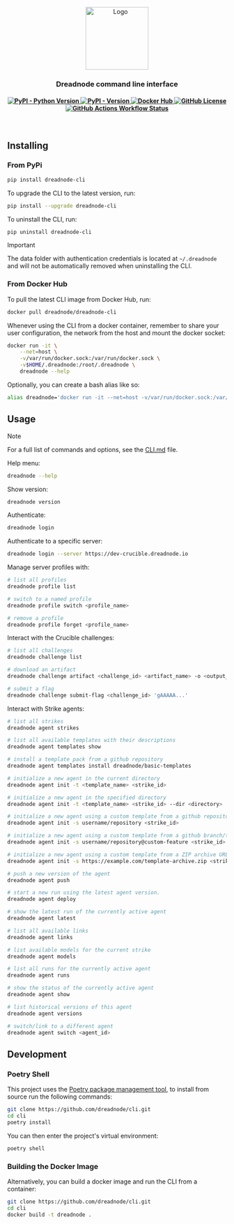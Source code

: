 <p align="center">
    <img
    src="https://d1lppblt9t2x15.cloudfront.net/logos/5714928f3cdc09503751580cffbe8d02.png"
    alt="Logo"
    align="center"
    width="144px"
    height="144px"
    />
</p>

<h3 align="center">
Dreadnode command line interface
</h3>

<h4 align="center">
    <a href="https://pypi.org/project/dreadnode-cli/" target="_blank">
        <img alt="PyPI - Python Version" src="https://img.shields.io/pypi/pyversions/dreadnode-cli">
        <img alt="PyPI - Version" src="https://img.shields.io/pypi/v/dreadnode-cli">
    </a>
    <a href="https://hub.docker.com/r/dreadnode/cli">
        <img alt="Docker Hub" src="https://img.shields.io/docker/v/dreadnode/cli?logo=docker">
    </a>
    <a href="https://github.com/dreadnode/cli/blob/main/LICENSE" target="_blank">
        <img alt="GitHub License" src="https://img.shields.io/github/license/dreadnode/cli">
    </a>
    <a href="https://github.com/dreadnode/cli/actions/workflows/ci.yml">
        <img alt="GitHub Actions Workflow Status" src="https://github.com/dreadnode/cli/actions/workflows/ci.yml/badge.svg">
    </a>
</h4>

</br>

## Installing

### From PyPi

```bash
pip install dreadnode-cli
```

To upgrade the CLI to the latest version, run:

```bash
pip install --upgrade dreadnode-cli
```

To uninstall the CLI, run:

```bash
pip uninstall dreadnode-cli
```

> [!IMPORTANT]  
> The data folder with authentication credentials is located at `~/.dreadnode` and will not be automatically removed when uninstalling the CLI. 

### From Docker Hub

To pull the latest CLI image from Docker Hub, run:

```bash
docker pull dreadnode/dreadnode-cli
```

Whenever using the CLI from a docker container, remember to share your user configuration, the network from the host and mount the docker socket:

```bash
docker run -it \
    --net=host \
    -v/var/run/docker.sock:/var/run/docker.sock \
    -v$HOME/.dreadnode:/root/.dreadnode \
    dreadnode --help
```

Optionally, you can create a bash alias like so:

```bash
alias dreadnode='docker run -it --net=host -v/var/run/docker.sock:/var/run/docker.sock -v$HOME/.dreadnode:/root/.dreadnode dreadnode'
```

## Usage

> [!NOTE]
> For a full list of commands and options, see the [CLI.md](./CLI.md) file.

Help menu:

```bash
dreadnode --help
```

Show version:

```bash
dreadnode version
```

Authenticate:

```bash
dreadnode login
```

Authenticate to a specific server:

```bash
dreadnode login --server https://dev-crucible.dreadnode.io
```

Manage server profiles with:

```bash
# list all profiles
dreadnode profile list

# switch to a named profile
dreadnode profile switch <profile_name>

# remove a profile
dreadnode profile forget <profile_name>
```

Interact with the Crucible challenges:

```bash
# list all challenges
dreadnode challenge list

# download an artifact
dreadnode challenge artifact <challenge_id> <artifact_name> -o <output_path>

# submit a flag
dreadnode challenge submit-flag <challenge_id> 'gAAAAA...'
```

Interact with Strike agents:

```bash
# list all strikes
dreadnode agent strikes

# list all available templates with their descriptions
dreadnode agent templates show

# install a template pack from a github repository
dreadnode agent templates install dreadnode/basic-templates

# initialize a new agent in the current directory
dreadnode agent init -t <template_name> <strike_id> 

# initialize a new agent in the specified directory
dreadnode agent init -t <template_name> <strike_id> --dir <directory>

# initialize a new agent using a custom template from a github repository
dreadnode agent init -s username/repository <strike_id>

# initialize a new agent using a custom template from a github branch/tag
dreadnode agent init -s username/repository@custom-feature <strike_id>

# initialize a new agent using a custom template from a ZIP archive URL
dreadnode agent init -s https://example.com/template-archive.zip <strike_id>

# push a new version of the agent
dreadnode agent push

# start a new run using the latest agent version.
dreadnode agent deploy

# show the latest run of the currently active agent
dreadnode agent latest

# list all available links
dreadnode agent links

# list available models for the current strike
dreadnode agent models

# list all runs for the currently active agent  
dreadnode agent runs

# show the status of the currently active agent
dreadnode agent show

# list historical versions of this agent
dreadnode agent versions

# switch/link to a different agent
dreadnode agent switch <agent_id>
```

## Development

### Poetry Shell

This project uses the [Poetry package management tool](https://python-poetry.org/), to install from source run the following commands:

```bash
git clone https://github.com/dreadnode/cli.git
cd cli
poetry install
```

You can then enter the project's virtual environment:

```bash
poetry shell
```

### Building the Docker Image

Alternatively, you can build a docker image and run the CLI from a container:

```bash
git clone https://github.com/dreadnode/cli.git
cd cli
docker build -t dreadnode .
```